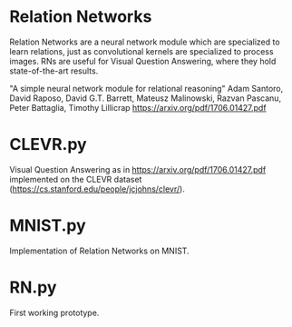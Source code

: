# Relation Networks
Relation Networks are a neural network module which are specialized to learn relations, just as convolutional kernels are specialized to process images. RNs are useful for Visual Question Answering, where they hold state-of-the-art results.

"A simple neural network module for relational reasoning"
Adam Santoro, David Raposo, David G.T. Barrett, Mateusz Malinowski, Razvan Pascanu, Peter Battaglia, Timothy Lillicrap
https://arxiv.org/pdf/1706.01427.pdf

# CLEVR.py
Visual Question Answering as in https://arxiv.org/pdf/1706.01427.pdf implemented on the CLEVR dataset (https://cs.stanford.edu/people/jcjohns/clevr/).

# MNIST.py
Implementation of Relation Networks on MNIST.

# RN.py
First working prototype.
